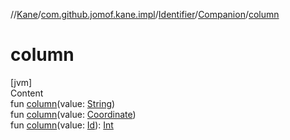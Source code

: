 //[Kane](../../../index.md)/[com.github.jomof.kane.impl](../../index.md)/[Identifier](../index.md)/[Companion](index.md)/[column](column.md)



# column  
[jvm]  
Content  
fun [column](column.md)(value: [String](https://kotlinlang.org/api/latest/jvm/stdlib/kotlin/-string/index.html))  
fun [column](column.md)(value: [Coordinate](../../-coordinate/index.md))  
fun [column](column.md)(value: [Id](../../index.md#%5Bcom.github.jomof.kane.impl%2FId%2F%2F%2FPointingToDeclaration%2F%5D%2FClasslikes%2F-1471554428)): [Int](https://kotlinlang.org/api/latest/jvm/stdlib/kotlin/-int/index.html)  



